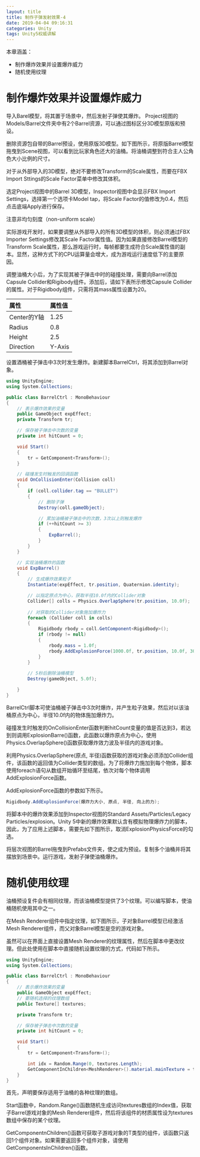 ```yaml
---
layout: title
title: 制作子弹发射效果-4
date: 2019-04-04 09:16:31
categories: Unity
tags: Unity5权威讲解
---
```

本章涵盖：
* 制作爆炸效果并设置爆炸威力
* 随机使用纹理

<!--more-->

# 制作爆炸效果并设置爆炸威力

导入Barel模型，将其置于场景中，然后发射子弹使其爆炸。
Project视图的Models/Barrel文件夹中有2个Barrel资源，可以通过图标区分3D模型原版和预设。

删除资源包自带的Barrel预设，使用原版3D模型。如下图所示，将原版Barrel模型拖曳到Scene视图，可以看到比玩家角色还大的油桶。将油桶调整到符合主人公角色大小比例的尺寸。

对于从外部导入的3D模型，绝对不要修改Transform的Scale属性，而要在FBX Import Sttings的Scale Factor菜单中修改其体积。

选定Project视图中的Barrel 3D模型，Inspector视图中会显示FBX Import Settings，选择第一个选项卡Model tap，将Scale Factor的值修改为0.4，然后点击底端Apply进行保存。

注意非均匀刻度（non-uniform scale）

实际游戏开发时，如果要调整从外部导入的所有3D模型的体积，则必须通过FBX Importer Settings修改其Scale Factor属性值。因为如果直接修改Barrel模型的Transform Scale属性，那么游戏运行时，每帧都要生成符合Scale属性值的副本。显然，这种方式下的CPU运算量会增大，成为游戏运行速度低下的主要原因。

调整油桶大小后，为了实现其被子弹击中时的碰撞处理，需要向Barrel添加Capsule Collider和Rigibody组件。添加后，请如下表所示修改Capsule Collider的属性。对于Rigidbody组件，只需将其mass属性设置为20。

| 属性  | 属性值  |
| :------------ | :------------ |
| Center的Y轴  | 1.25  |
| Radius  | 0.8  |
| Height  | 2.5  |
| Direction  | Y-Axis  |

设置酒桶被子弹击中3次时发生爆炸。新建脚本BarrelCtrl，将其添加到Barrel对象。
```cs 
using UnityEngine;
using System.Collections;

public class BarrelCtrl : MonoBehaviour
{
    // 表示爆炸效果的变量
    public GameObject expEffect;
    private Transform tr;

    // 保存被子弹击中次数的变量
    private int hitCount = 0;

    void Start()
    {
        tr = GetComponent<Transform>();
    }

    // 碰撞发生时触发的回调函数
    void OnCollisionEnter(Collision coll)
    {
        if (coll.collider.tag == "BULLET")
        {
            // 删除子弹
            Destroy(coll.gameObject);

            // 累加油桶被子弹击中的次数，3次以上则触发爆炸
            if (++hitCount >= 3)
            {
                ExpBarrel();
            }
        }    
    }

    // 实现油桶爆炸的函数
    void ExpBarrel()
    {
        // 生成爆炸效果粒子
        Instantiate(expEffect, tr.position, Quaternion.identity);

        // 以指定原点为中心，获取半径10.0f内的Collider对象
        Collider[] colls = Physics.OverlapSphere(tr.position, 10.0f);
        
        // 对获取的Collider对象施加爆炸力
        foreach (Collider coll in colls)
        {
            Rigidbody rbody = coll.GetComponent<Rigidbody>();
            if (rbody != null)
            {
                rbody.mass = 1.0f;
                rbody.AddExplosionForce(1000.0f, tr.position, 10.0f, 300.0f)
            }
        }
        
        // 5秒后删除油桶模型
        Destroy(gameObject, 5.0f);

    }
}
```

BarrelCtrl脚本可使油桶被子弹击中3次时爆炸，并产生粒子效果，然后对以该油桶原点为中心，半径10.0f内的物体施加爆炸力。

碰撞发生时触发的OnCollisionEnter函数判断hitCount变量的值是否达到3，若达到则调用ExplosionBarre()函数，此函数以爆炸原点为中心，使用Physics.OverlapSphere()函数获取爆炸效力波及半径内的游戏对象。

利用Physics.OverlapSphere(原点, 半径)函数获取的游戏对象必须添加Collider组件，该函数的返回值为Collider类型的数组。为了将爆炸力施加到每个物体，脚本使用foreach语句从数组开始循环至结尾，依次对每个物体调用AddExplosionForce函数。

AddExplosionForce函数的参数如下所示。
```cs
Rigidbody.AddExplosionForce(爆炸力大小, 原点, 半径, 向上的力);
```
将脚本中的爆炸效果添加到Inspector视图的Standard Assets/Particles/Legacy Particles/explosion。Unity 5中新的爆炸效果默认含有模拟物理爆炸力的脚本，因此，为了应用上述脚本，需要先如下图所示，取消ExplosionPhysicsForce的勾选。

将层次视图的Barrel拖曳到Prefabs文件夹，使之成为预设。复制多个油桶并将其摆放到场景中。运行游戏，发射子弹使油桶爆炸。

# 随机使用纹理
 
油桶预设复件会有相同纹理，而该油桶模型提供了3个纹理。可以编写脚本，使油桶随机使用其中之一。

在Mesh Renderer组件中指定纹理，如下图所示，子对象Barrel模型已经激活Mesh Renderer组件，而父对象Barrel模型是空的游戏对象。

虽然可以在界面上直接设置Mesh Renderer的纹理属性，然后在脚本中更改纹理。但此处使用在脚本中直接随机设置纹理的方式，代码如下所示。
```cs 
using UnityEngine;
using System.Collections;

public class BarrelCtrl : MonoBehaviour
{
    // 表示爆炸效果的变量
    public GameObject expEffect;
    // 要随机选择的纹理数组
    public Texture[] textures;

    private Transform tr;

    // 保存被子弹击中次数的变量
    private int hitCount = 0;

    void Start()
    {
        tr = GetComponent<Transform>();

        int idx = Random.Range(0, textures.Length);
        GetComponentInChildren<MeshRenderer>().material.mainTexture = textures[idx];
    }
}
```

首先，声明要保存适用于油桶的各种纹理的数组。

Start函数中，Random.Range()函数随机生成访问textures数组的Index值，获取子Barrel游戏对象的Mesh Renderer组件，然后将该组件的材质属性设为textures数组中保存的某个纹理。

GetComponentnChildren<T>()函数可获取子游戏对象的T类型的组件，该函数只返回1个组件对象。如果需要返回多个组件对象，请使用GetComponentsInChildren<T>()函数。